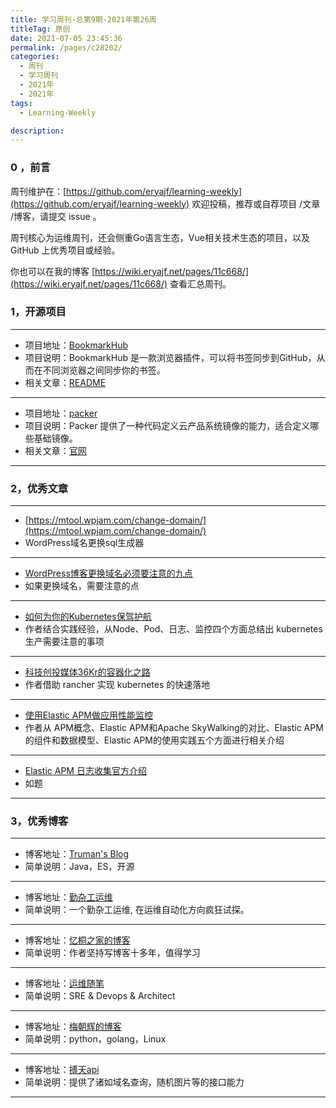 ```yaml
---
title: 学习周刊-总第9期-2021年第26周
titleTag: 原创
date: 2021-07-05 23:45:36
permalink: /pages/c28202/
categories:
  - 周刊
  - 学习周刊
  - 2021年
  - 2021年
tags:
  - Learning-Weekly

description:
---
```


### 0 ，前言

周刊维护在：[https://github.com/eryajf/learning-weekly](https://github.com/eryajf/learning-weekly)  欢迎投稿，推荐或自荐项目 /文章 /博客，请提交 issue 。

周刊核心为运维周刊，还会侧重Go语言生态，Vue相关技术生态的项目，以及 GitHub 上优秀项目或经验。

你也可以在我的博客 [https://wiki.eryajf.net/pages/11c668/](https://wiki.eryajf.net/pages/11c668/) 查看汇总周刊。

### **1，开源项目**

------

- 项目地址：[BookmarkHub](https://github.com/dudor/BookmarkHub)
- 项目说明：BookmarkHub 是一款浏览器插件，可以将书签同步到GitHub，从而在不同浏览器之间同步你的书签。
- 相关文章：[README](https://github.com/dudor/BookmarkHub/blob/main/README_cn.md)

----

- 项目地址：[packer](https://github.com/hashicorp/packer)
- 项目说明：Packer 提供了一种代码定义云产品系统镜像的能力，适合定义哪些基础镜像。
- 相关文章：[官网](https://www.packer.io/)

------

### **2，优秀文章**

------

- [https://mtool.wpjam.com/change-domain/](https://mtool.wpjam.com/change-domain/)
- WordPress域名更换sql生成器

----

- [WordPress博客更换域名必须要注意的九点](http://www.netpc.com.cn/213.html)
- 如果更换域名，需要注意的点

---

- [如何为你的Kubernetes保驾护航](https://mp.weixin.qq.com/s/NGadhltif_xWnuLdmFCZIw)
- 作者结合实践经验，从Node、Pod、日志、监控四个方面总结出 kubernetes 生产需要注意的事项

---

- [科技创投媒体36Kr的容器化之路](https://www.rancher.cn/blog/2021/2021-01-28-containerization-way-of-36kr/)
- 作者借助 rancher 实现 kubernetes 的快速落地

---

- [使用Elastic APM做应用性能监控](https://cloud.tencent.com/developer/article/1543781)
- 作者从 APM概念、Elastic APM和Apache SkyWalking的对比、Elastic APM的组件和数据模型、Elastic APM的使用实践五个方面进行相关介绍

---

- [Elastic APM 日志收集官方介绍](https://www.elastic.co/guide/en/apm/agent/java/current/log-correlation.html#log-correlation-ingest)
- 如题

------

### **3，优秀博客**

------

- 博客地址：[Truman's Blog](http://trumandu.github.io/)
- 简单说明：Java，ES，开源

----

- 博客地址：[勤杂工运维](https://www.cqops.club/)
- 简单说明：一个勤杂工运维, 在运维自动化方向疯狂试探。

----

- 博客地址：[忆桐之家的博客](http://hongyitong.github.io/)
- 简单说明：作者坚持写博客十多年，值得学习

----

- 博客地址：[运维随笔](https://wandouduoduo.github.io/)
- 简单说明：SRE & Devops & Architect

----

- 博客地址：[梅朝辉的博客](https://hellogitlab.com)
- 简单说明：python，golang，Linux

---

- 博客地址：[搏天api](https://api.btstu.cn/)
- 简单说明：提供了诸如域名查询，随机图片等的接口能力

------